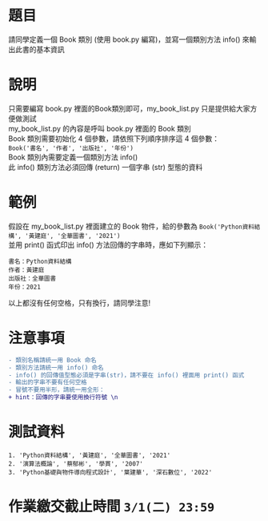 # 題目
請同學定義一個 Book 類別 (使用 book.py 編寫)，並寫一個類別方法 info() 來輸出此書的基本資訊
# 說明
只需要編寫 book.py 裡面的Book類別即可，my_book_list.py 只是提供給大家方便做測試\
my_book_list.py 的內容是呼叫 book.py 裡面的 Book 類別\
Book 類別需要初始化 4 個參數，請依照下列順序排序這 4 個參數：\
`Book('書名', '作者', '出版社', '年份')`\
Book 類別內需要定義一個類別方法 info() \
此 info() 類別方法必須回傳 (return) 一個字串 (str) 型態的資料
# 範例
假設在 my_book_list.py 裡面建立的 Book 物件，給的參數為 `Book('Python資料結構', '黃建庭', '全華圖書', '2021')`\
並用 print() 函式印出 info() 方法回傳的字串時，應如下列顯示：
```
書名：Python資料結構
作者：黃建庭
出版社：全華圖書
年份：2021
```
以上都沒有任何空格，只有換行，請同學注意!
# 注意事項
```diff 
- 類別名稱請統一用 Book 命名
- 類別方法請統一用 info() 命名
- info() 的回傳值型態必須是字串(str)，請不要在 info() 裡面用 print() 函式
- 輸出的字串不要有任何空格
- 冒號不要用半形，請統一用全形：
+ hint：回傳的字串要使用換行符號 \n
```
# 測試資料
`1. 'Python資料結構', '黃建庭', '全華圖書', '2021' `\
`2. '演算法概論', '蔡郁彬', '學貫', '2007' `\
`3. 'Python基礎與物件導向程式設計', '葉建華', '深石數位', '2022' `
# 作業繳交截止時間 ` 3/1(二) 23:59 `

